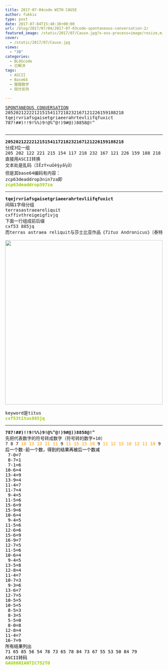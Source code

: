 ```yaml
---
title: 2017-07-04code WITH CAUSE
author: fukkix
type: post
date: 2017-07-04T15:48:38+00:00
url: /blog/2017/07/04/2017-07-03code-spontaneous-conversation-2/
featured_image: /static/2017/07/Cause.jpg?x-oss-process=image/resize,m_fill,w_700,h_220
cover:
  - /static/2017/07/Cause.jpg
views:
  - "38"
categories:
  - BLOGcode
  - 已解决
tags:
  - ASCII
  - Base64
  - 猩猩数学
  - 部分反向

---
```

<pre><a href="http://investigate.ingress.com/2017/07/03/spontaneous-conversation/" target="_blank" rel="noopener">SPONTANEOUS CONVERSATION</a>
205202122221215154117218232167121226159188218
<!--StartFragment -->tqejrvriafsgaisetgriaeerahrtevliifqfuxict
787!##)!!9!%%)9!@%^@!)9#@))8858@!^

<!--more--></pre>

* * *

<pre><strong>205202122221215154117218232167121226159188218
</strong>分成3位一组
205 202 122 221 215 154 117 218 232 167 121 226 159 188 218
直接用ASCII转换
文本处是乱码（ÍÊzÝ×uÚè§yâ¼Ú）
但是其base64编码有内容：
zcp63deaddrop3nin7za即
<span style="color: #99cc00;"><strong>zcp63deaddrop397za</strong></span></pre>

* * *

<pre><strong>tqejrvriafsgaisetgriaeerahrtevliifqfuxict
</strong>间隔1字母分组
terrasastraeareliquit
cxffivthreigeigfivjq
下面一行组成前后缀
cxf53 885jq
而terras astraea reliquit与莎士比亚作品《<em>Titus</em> Andronicus》（泰特斯·安特洛尼克斯）相关

<a href="/static/2017/07/titus.png"><img class="alignnone size-full wp-image-436" src="/static/2017/07/titus.png" alt="" width="503" height="525" srcset="/static/2017/07/titus.png 503w, /static/2017/07/titus.png?x-oss-process=image/resize,m_fill,w_287,h_300 287w" sizes="(max-width: 503px) 100vw, 503px" />
</a>
keyword是titus
<span style="color: #99cc00;"><strong>cxf53titus885jq</strong></span></pre>

* * *

<pre><strong>787!##)!!9!%%)9!@%^@!)9#@))8858@!^
</strong>先把代表数字的符号转成数字（符号转的数字+10）
7 8 7 <span style="color: #ff9900;">10 13 13 11 11</span> 9 <span style="color: #ff9900;">11 15 15 10</span> 9 <span style="color: #ff9900;">11 12 15 16 12 11 10</span> 9 <span style="color: #ff9900;">13 12 10 10</span> 8 8 5 8 <span style="color: #ff9900;">12 11 16
<span style="color: #000000;">后一个数-前一个数，得到的结果再被后一个数减
 7-0=7</span>
<span style="color: #000000;"> 8-7=1</span>
<span style="color: #000000;"> 7-1=6</span>
<span style="color: #000000;">10-6=4</span>
<span style="color: #000000;">13-4=9
</span><span style="color: #000000;">13-9=4
11-4=7</span>
<span style="color: #000000;">11-7=4</span>
<span style="color: #000000;"> 9-4=5</span>
<span style="color: #000000;">11-5=6</span>
<span style="color: #000000;">15-6=9</span>
<span style="color: #000000;">15-9=6</span>
<span style="color: #000000;">10-6=4</span>
<span style="color: #000000;"> 9-4=5</span>
<span style="color: #000000;">11-5=6</span>
<span style="color: #000000;">12-6=6</span>
<span style="color: #000000;">15-6=9</span>
<span style="color: #000000;">16-9=7</span>
<span style="color: #000000;">12-7=5</span>
<span style="color: #000000;">11-5=6</span>
<span style="color: #000000;">10-6=4</span>
<span style="color: #000000;"> 9-4=5</span>
<span style="color: #000000;">13-5=8</span>
<span style="color: #000000;">12-8=4</span>
<span style="color: #000000;">11-4=7</span>
<span style="color: #000000;">10-7=3</span>
<span style="color: #000000;"> 9-3=6</span>
<span style="color: #000000;">13-6=7</span>
<span style="color: #000000;">12-7=5</span>
<span style="color: #000000;">10-5=5</span>
<span style="color: #000000;">10-5=5</span>
<span style="color: #000000;"> 8-5=3</span>
<span style="color: #000000;"> 8-3=5</span>
<span style="color: #000000;"> 5-5=0</span>
<span style="color: #000000;"> 8-0=8</span>
<span style="color: #000000;">12-8=4</span>
<span style="color: #000000;">11-4=7</span>
<span style="color: #000000;">16-7=9</span>
<span style="color: #000000;">所有结果列出</span>
</span><span style="color: #ff9900;"><span style="color: #000000;">71 65 85 56 54 78 73 65 78 84 73 67 55 53 50 84 79
ASCII转码</span></span><strong><span style="color: #ff9900;">
<span style="color: #99cc00;">GAU86NIANTIC752TO</span>
</span></strong></pre>